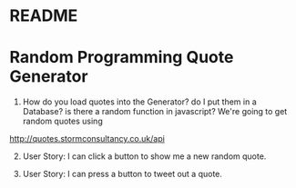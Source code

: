 # README

# Random Programming Quote Generator

1. How do you load quotes into the Generator?
 do I put them in a Database?
 is there a random function in javascript?
 We're going to get random quotes using

 http://quotes.stormconsultancy.co.uk/api

2. User Story: I can click a button to show me a new random quote.

3. User Story: I can press a button to tweet out a quote.
